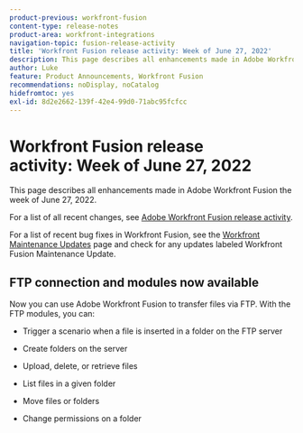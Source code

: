 ```yaml
---
product-previous: workfront-fusion
content-type: release-notes
product-area: workfront-integrations
navigation-topic: fusion-release-activity
title: 'Workfront Fusion release activity: Week of June 27, 2022'
description: This page describes all enhancements made in Adobe Workfront Fusion the week of June 27, 2022.
author: Luke
feature: Product Announcements, Workfront Fusion
recommendations: noDisplay, noCatalog
hidefromtoc: yes
exl-id: 8d2e2662-139f-42e4-99d0-71abc95fcfcc
---
```

# Workfront Fusion release activity:&nbsp;Week of June 27, 2022

This page describes all enhancements made in Adobe Workfront Fusion the week of June 27, 2022.

For a list of all recent changes, see [Adobe Workfront Fusion release activity](/help/workfront-fusion/fusion-product-releases/fusion-release-activity.md).

For a list of recent bug fixes in Workfront Fusion, see the [Workfront Maintenance Updates](https://experienceleague.adobe.com/docs/workfront-known-issues/releases/current-updates.html) page and check for any updates labeled Workfront Fusion Maintenance Update.

## FTP connection and modules now available

Now you can use Adobe Workfront Fusion to transfer files via FTP. With the FTP modules, you can:

*   Trigger a scenario when a file is inserted in a folder on the FTP server
    
*   Create folders on the server
    
*   Upload, delete, or retrieve files
    
*   List files in a given folder
    
*   Move files or folders
    
*   Change permissions on a folder
